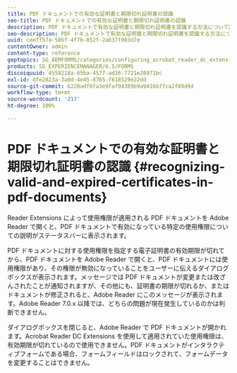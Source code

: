 ```yaml
---
title: PDF ドキュメントでの有効な証明書と期限切れ証明書の認識
seo-title: PDF ドキュメントでの有効な証明書と期限切れ証明書の認識
description: PDF ドキュメントで有効な証明書と期限切れ証明書を認識する方法について説明します。
seo-description: PDF ドキュメントで有効な証明書と期限切れ証明書を認識する方法について説明します。
uuid: ceeff57a-586f-4f7b-852f-2a637f003d7e
contentOwner: admin
content-type: reference
geptopics: SG_AEMFORMS/categories/configuring_acrobat_reader_dc_extensions
products: SG_EXPERIENCEMANAGER/6.5/FORMS
discoiquuid: 4559218a-65ba-4577-ad26-7721e28971bc
exl-id: dfe2823a-3a0d-4e45-8765-f618529e22dd
source-git-commit: b220adf6fa3e9faf94389b9a9416b7fca2f89d9d
workflow-type: tm+mt
source-wordcount: '217'
ht-degree: 100%

---
```


# PDF ドキュメントでの有効な証明書と期限切れ証明書の認識 {#recognizing-valid-and-expired-certificates-in-pdf-documents}

Reader Extensions によって使用権限が適用される PDF ドキュメントを Adobe Reader で開くと、PDF ドキュメントで有効になっている特定の使用権限についての説明がステータスバーに表示されます。

PDF ドキュメントに対する使用権限を指定する電子証明書の有効期限が切れてから、PDF ドキュメントを Adobe Reader で開くと、PDF ドキュメントには使用権限があり、その権限が無効になっていることをユーザーに伝えるダイアログボックスが表示されます。メッセージでは PDF ドキュメントが変更または改ざんされたことが通知されますが、その他にも、証明書の期限が切れるか、またはドキュメントが修正されると、Adobe Reader にこのメッセージが表示されます。Adobe Reader 7.0.x 以降では、どちらの問題が現在発生しているのかは判断できません。

ダイアログボックスを閉じると、Adobe Reader で PDF ドキュメントが開かれます。Acrobat Reader DC Extensions を使用して適用されていた使用権限は、有効期限が切れているので使用できません。PDF ドキュメントがインタラクティブフォームである場合、フォームフィールドはロックされて、フォームデータを変更することはできません。
